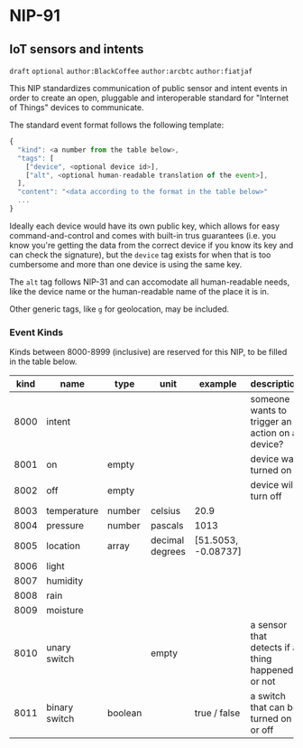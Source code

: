 NIP-91
======

IoT sensors and intents
-----------------------

`draft` `optional` `author:BlackCoffee` `author:arcbtc` `author:fiatjaf`

This NIP standardizes communication of public sensor and intent events in order to create an open, pluggable and interoperable standard for "Internet of Things" devices to communicate.

The standard event format follows the following template:

```js
{
  "kind": <a number from the table below>,
  "tags": [
    ["device", <optional device id>],
    ["alt", <optional human-readable translation of the event>],
  ],
  "content": "<data according to the format in the table below>"
  ...
}
```

Ideally each device would have its own public key, which allows for easy command-and-control and comes with built-in trus guarantees (i.e. you know you're getting the data from the correct device if you know its key and can check the signature), but the `device` tag exists for when that is too cumbersome and more than one device is using the same key.

The `alt` tag follows NIP-31 and can accomodate all human-readable needs, like the device name or the human-readable name of the place it is in.

Other generic tags, like `g` for geolocation, may be included.

### Event Kinds

Kinds between 8000-8999 (inclusive) are reserved for this NIP, to be filled in the table below.

| kind  | name          | type    | unit            | example             | description                                      |
| ----- | -----         | ------  | -----           | -----               | --------                                         |
| 8000  | intent        |         |                 |                     | someone wants to trigger an action on a device?  |
| 8001  | on            | empty   |                 |                     | device was turned on                             |
| 8002  | off           | empty   |                 |                     | device will turn off                             |
| 8003  | temperature   | number  | celsius         | 20.9                |                                                  |
| 8004  | pressure      | number  | pascals         | 1013                |                                                  |
| 8005  | location      | array   | decimal degrees | [51.5053, -0.08737] |                                                  |
| 8006  | light         |         |                 |                     |                                                  |
| 8007  | humidity      |         |                 |                     |                                                  |
| 8008  | rain          |         |                 |                     |                                                  |
| 8009  | moisture      |         |                 |                     |                                                  |
| 8010  | unary switch  |         | empty           |                     | a sensor that detects if a thing happened or not |
| 8011  | binary switch | boolean |                 | true / false        | a switch that can be turned on or off            |
